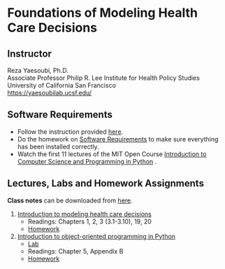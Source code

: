 # Foundations of Modeling Health Care Decisions


## Instructor

Reza Yaesoubi, Ph.D.\
Associate Professor 
Philip R. Lee Institute for Health Policy Studies\
University of California San Francisco\
https://yaesoubilab.ucsf.edu/

## Software Requirements
- Follow the instruction provided [here](files/software_requirement.md).
- Do the homework on [Software Requirements](https://classroom.github.com/a/-iB92UDl) to make sure everything has been installed correctly. 
- Watch the first 11 lectures of the MIT Open Course [Introduction to Computer Science and Programming in Python](https://ocw.mit.edu/courses/electrical-engineering-and-computer-science/6-0001-introduction-to-computer-science-and-programming-in-python-fall-2016/lecture-videos/) . 

## Lectures, Labs and Homework Assignments

**Class notes** can be downloaded from [here](https://ucsfonline-my.sharepoint.com/:b:/g/personal/reza_yaesoubi_ucsf_edu/ES1AqbsqHzVBtkAhtPQkkigBhedkzaydJtVzfmAs1Uoj0g?e=zsgdSB).

1. [Introduction to modeling health care decisions](https://ucsfonline-my.sharepoint.com/:v:/g/personal/reza_yaesoubi_ucsf_edu/EcZgRp6b1tdMqDdGhAWp4ocBMZHzPyVDKNNyTWez2hVBMQ?e=TcVJc2)
   - Readings: Chapters 1, 2, 3 (3.1-3.10), 19, 20
   - [Homework](https://classroom.github.com/a/Xb2zfzZY)
2. [Introduction to object-oriented programming in Python](https://ucsfonline-my.sharepoint.com/:v:/g/personal/reza_yaesoubi_ucsf_edu/EdilAnioDmtEl4r-T6Sm0hYBWsV22jmARe5iZqAPpzkVKg?e=nPbHDo)
   - [Lab](https://classroom.github.com/a/E0hRmVyw)
   - Readings: Chapter 5, Appendix B
   - [Homework](https://classroom.github.com/a/j3TcBU8s)
